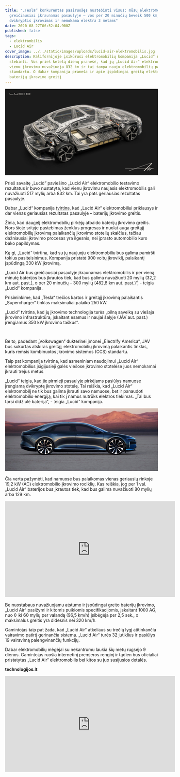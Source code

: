 ```yaml
---
title: "„Tesla“ konkurentas pasiruošęs nustebinti visus: mūsų elektromobilis bus
  greičiausiai įkraunamas pasaulyje – vos per 20 minučių beveik 500 km,
  dvikryptis įkrovimas ir nemokama elektra 3 metams"
date: 2020-08-27T06:52:04.900Z
published: false
tags:
  - elektrombilis
  - Lucid Air
cover_image: ../../static/images/uploads/lucid-air-elektromobilis.jpg
description: Kalifornijoje įsikūrusi elektromobilių kompanija „Lucid“ nenustoja
  stebinti. Vos prieš keletą dienų pranešė, kad jų „Lucid Air“ elektromobilis
  vienu įkrovimu nuvažiuoja 832 km ir tai tampa nauju elektromobilių pasaulio
  standartu. O dabar kompanija praneša ir apie įspūdingai greitą elektromobilio
  baterijų įkrovimo greitį
---
```

![Lucid Air](../../static/images/uploads/lucid-air-elektromobilis-2.jpg "Lucid Air")

Prieš savaitę „Lucid“ paviešino „Lucid Air“ elektromobilio testavimo rezultatus ir buvo nustatyta, kad vienu įkrovimu naujasis elektromobilis gali nuvažiuoti 517 mylių arba 832 km. Tai yra pats geriausias rezultatas pasaulyje.

Dabar „Lucid“ kompanija [tvirtina](https://lucidmotors.com/), kad „Lucid Air“ elektromobiliui priklausys ir dar vienas geriausias rezultatas pasaulyje – baterijų įkrovimo greitis.

Žinia, kad daugelį elektromobilių pirkėjų atbaido baterijų įkrovimo greitis. Nors šioje srityje pastebimas ženklus progresas ir nuolat auga greitąjį elektromobilių įkrovimą palaikančių įkrovimo stotelių skaičius, tačiau dažniausiai įkrovimo procesas yra ilgesnis, nei įprasto automobilio kuro bako papildymas.

Ką gi, „Lucid“ tvirtina, kad su jų naujuoju elektromobiliu bus galima pamiršti tokius pasiteisinimus. Kompanija pristatė 900 voltų įkroviklį, palaikantį įspūdingą 300 kW įkrovimą.

„Lucid Air bus greičiausiai pasaulyje įkraunamas elektromobilis ir per vieną minutę baterijos bus įkrautos tiek, kad bus galima nuvažiuoti 20 mylių (32,2 km aut. past.), o per 20 minučių – 300 mylių (482,8 km aut. past.)“, - teigia „Lucid“ kompanija.

Prisiminkime, kad „Tesla“ trečios kartos ir greitąjį įkrovimą palaikantis „Supercharger“ tinklas maksimaliai palaiko 250 kW.

„Lucid“ tvirtina, kad jų įkrovimo technologija turės „pilną sąveiką su viešąja įkrovimo infrastruktūra, įskaitant esamus ir naujai šalyje (JAV aut. past.) įrengiamus 350 kW įkrovimo taškus“.

![]()

Be to, padedant „Volkswagen“ dukterinei įmonei „Electrify America“, JAV bus sukurtas atskiras greitąjį elektromobilių įkrovimą palaikantis tinklas, kuris remsis kombinuotos įkrovimo sistemos (CCS) standartu.

Taip pat kompanija tvirtina, kad asmeniniam naudojimui „Lucid Air“ elektromobilius įsigijusieji galės viešose įkrovimo stotelėse juos nemokamai įkrauti trejus metus.

„Lucid“ teigia, kad jie pirmieji pasaulyje pirkėjams pasiūlys namuose įrengiamą dvikryptę įkrovimo stotelę. Tai reiškia, kad „Lucid Air“ elektromobilį ne tik bus galima įkrauti savo namuose, bet ir panaudoti elektromobilio energiją, kai tik į namus nutrūks elektros tiekimas. „Tai bus tarsi didžiulė baterija“, - teigia „Lucid“ kompanija.

![Lucid Air](../../static/images/uploads/lucid-air-elektromobilis-1.jpg "Lucid Air")

Čia verta pažymėti, kad namuose bus palaikomas vienas geriausių rinkoje 19,2 kW (AC) elektromobilio įkrovimo rodiklių. Kas reiškia, jog per 1 val. „Lucid Air“ baterijos bus įkrautos tiek, kad bus galima nuvažiuoti 80 mylių arba 129 km.

<iframe width="560" height="315" src="https://www.youtube.com/embed/tMPOUFkRSfY" frameborder="0" allow="accelerometer; autoplay; encrypted-media; gyroscope; picture-in-picture" allowfullscreen></iframe>

Be nuostabaus nuvažiuojamu atstumo ir įspūdingai greito baterijų įkrovimo, „Lucid Air“ pasižymi ir kitomis puikiomis specifikacijomis, įskaitant 1000 AG, nuo 0 iki 60 mylių per valandą (96,5 km/h) įsibėgėja per 2,5 sek., o maksimalus greitis yra didesnis nei 320 km/h.

Gamintojas taip pat žada, kad „Lucid Air“ atkeliaus su trečią lygį atitinkančia vairavimo patirtį gerinančia sistema. „Lucid Air“ turės 32 jutiklius ir pasiūlys 19 vairavimą palengvinančių funkcijų.

Dabar elektromobilių mėgėjai su nekantrumu laukia šių metų rugsėjo 9 dienos. Gamintojas ruošia internetinį premjeros renginį ir tądien bus oficialiai pristatytas „Lucid Air“ elektromobilis bei kitos su juo susijusios detalės.

**technologijos.lt**

<iframe width="560" height="315" src="https://www.youtube.com/embed/jbXEWi-OK4o" frameborder="0" allow="accelerometer; autoplay; encrypted-media; gyroscope; picture-in-picture" allowfullscreen></iframe>